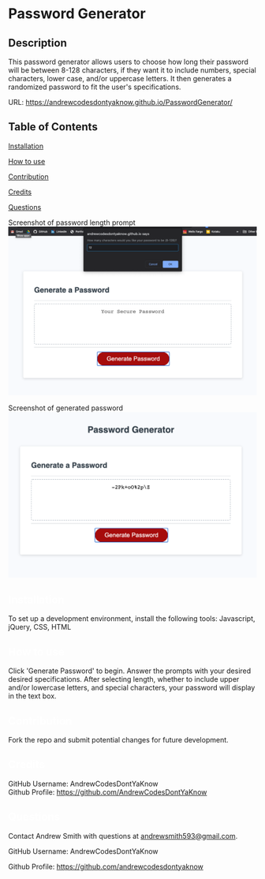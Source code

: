 # Password Generator

## Description
This password generator allows users to choose how long their password will be between 8-128 characters, if they want it to include numbers, special characters, lower case, and/or uppercase letters. It then generates a randomized password to fit the user's specifications.

URL: https://andrewcodesdontyaknow.github.io/PasswordGenerator/
 
  ## Table of Contents

  <a href='#Installation'>Installation</a>

  <a href='#How to use'>How to use</a>
  
  <a href='#Contribution'>Contribution</a>

  <a href='#Credits'>Credits</a>

  <a href='#Questions'>Questions</a>
  
  Screenshot of password length prompt
  ![Password Generator screenshot](./img/pg2.png?)
  
  Screenshot of generated password
  ![Password Generator screenshot](./img/pg1.png?)


  ## <a id='Installation' style='color:white;'>Installation</a>
  To set up a development environment, install the following tools: Javascript, jQuery, CSS, HTML

  ## <a id='How to use' style='color:white;'>How to use</a>
  Click 'Generate Password' to begin. Answer the prompts with your desired desired specifications. After selecting length, whether to include upper and/or lowercase letters, and special characters, your password will display in the text box.

  ## <a id='Contribution' style='color:white;'>Contribution</a>
  Fork the repo and submit potential changes for future development.
  
  ## <a id='Credits' style='color:white;'>Credits</a>
  GitHub Username: AndrewCodesDontYaKnow <br>Github Profile: <a href='https://github.com/AndrewCodesDontYaKnow'>https://github.com/AndrewCodesDontYaKnow</a>

  ## <a id='Questions' style='color:white;'>Questions</a>
  Contact Andrew Smith with questions at andrewsmith593@gmail.com.

  GitHub Username: AndrewCodesDontYaKnow

  Github Profile: <a href='https://github.com/andrewcodesdontyaknow'>https://github.com/andrewcodesdontyaknow</a>
  

  <!-- Email: andrewsmith593@gmail.com -->



